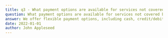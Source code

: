 ```yaml
---
title: q3 - What payment options are available for services not covered by insurance?
question: What payment options are available for services not covered by insurance?
answer: We offer flexible payment options, including cash, credit/debit cards, and financing plans. Our goal is to ensure that our patients receive the care they need without financial stress.
date: 2022-01-01
author: John Appleseed
---
```

